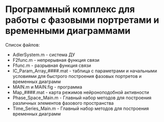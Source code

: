# Программный комплекс для работы с фазовыми портретами и временными диаграммами

Список файлов:
- AdlerSystem.m - система ДУ
- F2func.m - непрерывная функция связи
- Ffunc.m - разрывная функция связи
- IC_Param_Array_####.mat - таблица с параметрами и начальными условиями для быстрого построения фазовых портретов и временных диаграмм
- MAIN.m и MAIN.fig - программа
- Map_####.mat - карта режимов нейроноподобной активности
- Phase_Space_Main.m - Главный набор методов для построения различных элементов фазового пространства
- Time_Series_Main.m - Главный набор методов для построения временных диаграмм
